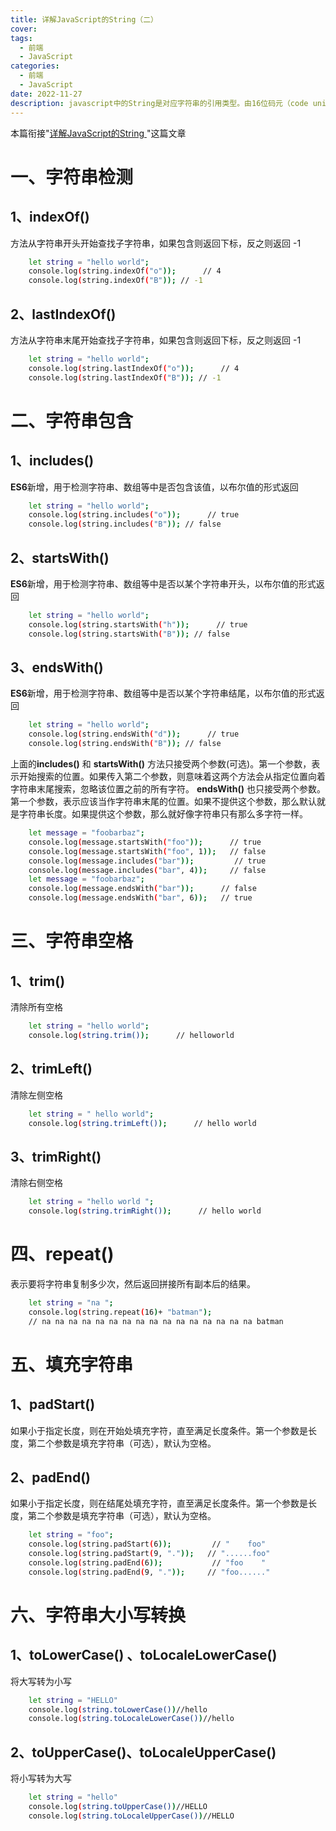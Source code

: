 ```yaml
---
title: 详解JavaScript的String（二）
cover: 
tags:
  - 前端
  - JavaScript
categories: 
  - 前端
  - JavaScript
date: 2022-11-27
description: javascript中的String是对应字符串的引用类型。由16位码元（code unit）组成。
---
```




本篇衔接"[详解JavaScript的String ](https://juejin.cn/post/7170325692361408525) "这篇文章


# 一、字符串检测
## 1、indexOf()
方法从字符串开头开始查找子字符串，如果包含则返回下标，反之则返回 -1
```bash
	let string = "hello world";
    console.log(string.indexOf("o"));      // 4
    console.log(string.indexOf("B")); // -1
```
## 2、lastIndexOf()
方法从字符串末尾开始查找子字符串，如果包含则返回下标，反之则返回 -1
```bash
	let string = "hello world";
    console.log(string.lastIndexOf("o"));      // 4
    console.log(string.lastIndexOf("B")); // -1
```
# 二、字符串包含
## 1、includes()
**ES6**新增，用于检测字符串、数组等中是否包含该值，以布尔值的形式返回
```bash
	let string = "hello world";
    console.log(string.includes("o"));      // true
    console.log(string.includes("B")); // false
```
## 2、startsWith()
**ES6**新增，用于检测字符串、数组等中是否以某个字符串开头，以布尔值的形式返回
```bash
	let string = "hello world";
    console.log(string.startsWith("h"));      // true
    console.log(string.startsWith("B")); // false
```
## 3、endsWith()
**ES6**新增，用于检测字符串、数组等中是否以某个字符串结尾，以布尔值的形式返回
```bash
	let string = "hello world";
    console.log(string.endsWith("d"));      // true
    console.log(string.endsWith("B")); // false
```
上面的**includes()** 和 **startsWith()** 方法只接受两个参数(可选)。第一个参数，表示开始搜索的位置。如果传入第二个参数，则意味着这两个方法会从指定位置向着字符串末尾搜索，忽略该位置之前的所有字符。
**endsWith()** 也只接受两个参数。第一个参数，表示应该当作字符串末尾的位置。如果不提供这个参数，那么默认就是字符串长度。如果提供这个参数，那么就好像字符串只有那么多字符一样。
```bash
	let message = "foobarbaz";
    console.log(message.startsWith("foo"));      // true
    console.log(message.startsWith("foo", 1));   // false
    console.log(message.includes("bar"));         // true
    console.log(message.includes("bar", 4));     // false
    let message = "foobarbaz";
    console.log(message.endsWith("bar"));      // false
    console.log(message.endsWith("bar", 6));   // true
```
# 三、字符串空格
## 1、trim()
清除所有空格
```bash
	let string = "hello world";
    console.log(string.trim());      // helloworld
```
## 2、trimLeft()
清除左侧空格
```bash
	let string = " hello world";
    console.log(string.trimLeft());      // hello world
```
## 3、trimRight()
清除右侧空格
```bash
	let string = "hello world ";
    console.log(string.trimRight());      // hello world
```
# 四、repeat()
表示要将字符串复制多少次，然后返回拼接所有副本后的结果。

```bash
    let string = "na ";
    console.log(string.repeat(16)+ "batman");
    // na na na na na na na na na na na na na na na na batman
```
# 五、填充字符串
## 1、padStart()
如果小于指定长度，则在开始处填充字符，直至满足长度条件。第一个参数是长度，第二个参数是填充字符串（可选），默认为空格。
## 2、padEnd()
如果小于指定长度，则在结尾处填充字符，直至满足长度条件。第一个参数是长度，第二个参数是填充字符串（可选），默认为空格。

```bash
	let string = "foo";
    console.log(string.padStart(6));         // "    foo"
    console.log(string.padStart(9, "."));   // "......foo"
    console.log(string.padEnd(6));           // "foo    "
    console.log(string.padEnd(9, "."));     // "foo......"
```
# 六、字符串大小写转换
## 1、toLowerCase() 、toLocaleLowerCase()
将大写转为小写
```bash
	let string = "HELLO"
	console.log(string.toLowerCase())//hello
	console.log(string.toLocaleLowerCase())//hello
```
## 2、toUpperCase()、toLocaleUpperCase()
将小写转为大写
```bash
	let string = "hello"
	console.log(string.toUpperCase())//HELLO
	console.log(string.toLocaleUpperCase())//HELLO
```
    
